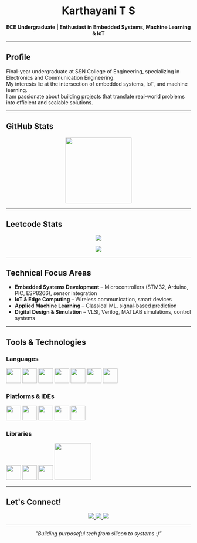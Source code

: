 <h1 align="center">Karthayani T S</h1>
<p align="center"><strong>ECE Undergraduate | Enthusiast in Embedded Systems, Machine Learning & IoT</strong></p>

---

## Profile

Final-year undergraduate at SSN College of Engineering, specializing in Electronics and Communication Engineering.  
My interests lie at the intersection of embedded systems, IoT, and machine learning.  
I am passionate about building projects that translate real-world problems into efficient and scalable solutions.

---

## GitHub Stats

<p align="center">
  <img src="https://github-readme-stats.vercel.app/api?username=Karth30&show_icons=true&bg_color=000000&text_color=ffffff&icon_color=00ffc8&title_color=00ffc8&cache_seconds=3600" height="180"/>
</p>

---

## Leetcode Stats

<p align="center">
  <a href="https://leetcode.com/u/Karthayani/">
    <img src="https://img.shields.io/badge/LeetCode-Karthayani-000000?style=flat&logo=leetcode&logoColor=00ffc8&labelColor=000000&color=000000" />
  </a>
</p>

<p align="center">
  <a href="https://leetcode.com/u/Karthayani/">
    <img src="https://img.shields.io/badge/LeetCode-Karthayani-000000?style=flat&logo=leetcode&logoColor=00ffc8&labelColor=000000&color=000000" />
  </a>
</p>

---

## Technical Focus Areas

- **Embedded Systems Development** – Microcontrollers (STM32, Arduino, PIC, ESP8266), sensor integration  
- **IoT & Edge Computing** – Wireless communication, smart devices  
- **Applied Machine Learning** – Classical ML, signal-based prediction  
- **Digital Design & Simulation** – VLSI, Verilog, MATLAB simulations, control systems

---

## Tools & Technologies

### Languages  
<p align="left">
  <img src="https://cdn.jsdelivr.net/gh/devicons/devicon/icons/c/c-original.svg" width="40" />
  <img src="https://cdn.jsdelivr.net/gh/devicons/devicon/icons/cplusplus/cplusplus-original.svg" width="40" />
  <img src="https://cdn.jsdelivr.net/gh/devicons/devicon/icons/python/python-original.svg" width="40" />
  <img src="https://cdn.jsdelivr.net/gh/devicons/devicon/icons/java/java-original.svg" width="40" />
  <img src="https://upload.wikimedia.org/wikipedia/commons/2/21/Matlab_Logo.png" width="40" />
  <img src="https://cdn.jsdelivr.net/gh/devicons/devicon/icons/html5/html5-original.svg" width="40" />
  <img src="https://cdn.jsdelivr.net/gh/devicons/devicon/icons/css3/css3-original.svg" width="40" />
</p>

### Platforms & IDEs  
<p align="left">
  <img src="https://cdn.jsdelivr.net/gh/devicons/devicon/icons/git/git-original.svg" width="40" />
  <img src="https://cdn.jsdelivr.net/gh/devicons/devicon/icons/linux/linux-original.svg" width="40" />
  <img src="https://cdn.jsdelivr.net/gh/devicons/devicon/icons/arduino/arduino-original.svg" width="40" />
  <img src="https://cdn.jsdelivr.net/gh/devicons/devicon/icons/vscode/vscode-original.svg" width="40" />
  <img src="https://cdn.jsdelivr.net/gh/devicons/devicon/icons/jupyter/jupyter-original.svg" width="40" />
</p>

### Libraries  
<p align="left">
  <img src="https://cdn.jsdelivr.net/gh/devicons/devicon/icons/numpy/numpy-original.svg" width="40" />
  <img src="https://cdn.jsdelivr.net/gh/devicons/devicon/icons/pandas/pandas-original.svg" width="40" />
  <img src="https://cdn.jsdelivr.net/gh/devicons/devicon/icons/matplotlib/matplotlib-original.svg" width="40" />
  <img src="https://seaborn.pydata.org/_static/logo-wide-lightbg.svg" width="100" />
</p>

---

## Let's Connect!
<p align="center">
  <a href="https://github.com/Karth30">
    <img src="https://img.shields.io/badge/GitHub-Karth30-181717?style=flat&logo=github" />
  </a>
  <a href="https://linkedin.com/in/karthayani-t-s-4793b0262">
    <img src="https://img.shields.io/badge/LinkedIn-Karthayani%20T%20S-blue?style=flat&logo=linkedin" />
  </a>
  <a href="mailto:karthayanisampath@gmail.com">
    <img src="https://img.shields.io/badge/Email-karthayanisampath%40gmail.com-D14836?style=flat&logo=gmail&logoColor=white" />
  </a>
</p>

---

<p align="center"><em>"Building purposeful tech from silicon to systems :)"</em></p>
